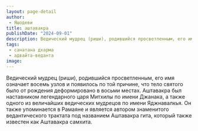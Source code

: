 ```yaml
---
layout: page-detail
author:
 - Яшодеви
title: аштавакра
publishDate: "2024-09-01"
description: Ведический мудрец (риши), родившийся просветленным, его имя означает восемь узлов и появилось по той причине, что тело святого было от рождения деформировано в восьми местах. Аштавакра был наставником легендарного царя Митхилы по имени Джанака, а также одного из величайших ведических мудрецов по имени Яджнавалкья. Он также упоминается в Рамаяне и является автором знаменитого ведантического трактата под названием Аштавакра гита, который также известен как Аштавакра самхита.
tags:
 - санатана дхарма
 - адвайта-веданта
image: 
---
```


Ведический мудрец (риши), родившийся просветленным, его имя означает восемь узлов и появилось по той причине, что тело святого было от рождения деформировано в восьми местах. Аштавакра был наставником легендарного царя Митхилы по имени Джанака, а также одного из величайших ведических мудрецов по имени Яджнавалкья. Он также упоминается в Рамаяне и является автором знаменитого ведантического трактата под названием Аштавакра гита, который также известен как Аштавакра самхита.

